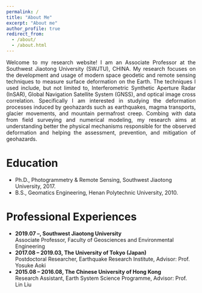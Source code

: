 ```yaml
---
permalink: /
title: "About Me"
excerpt: "About me"
author_profile: true
redirect_from: 
  - /about/
  - /about.html
---
```


<p align="justify"> Welcome to my research website! I am an Associate Professor at the Southwest Jiaotong University (SWJTU), CHINA. My research focuses on the development and usage of modern space geodetic and remote sensing techniques to measure surface deformation on the Earth. The techniques I used include, but not limited to, Interferometric Synthetic Aperture Radar (InSAR), Global Navigation Satellite System (GNSS), and optical image cross correlation. Specifically I am interested in studying the deformation processes induced by geohazards such as earthquakes, magma transports, glacier movements, and mountain permafrost creep. Combing with data from field surveying and numerical modeling, my research aims at understanding better the physical mechanisms responsible for the observed deformation and helping the assessment, prevention, and mitigation of geohazards. </p>

Education
======

- Ph.D., Photogrammetry & Remote Sensing, Southwest Jiaotong University, 2017.
- B.S., Geomatics Engineering, Henan Polytechnic University, 2010.

Professional Experiences 
======
- **2019.07 –, Southwest Jiaotong University**  
  Associate Professor, Faculty of Geosciences and Environmental Engineering 
- **2017.08 – 2019.03, The University of Tokyo (Japan)**   
  Postdoctoral Researcher, Earthquake Research Institute, Advisor: Prof. Yosuke Aoki
- **2015.08 – 2016.08, The Chinese University of Hong Kong**   
  Research Assistant, Earth System Science Programme, Advisor: Prof. Lin Liu
 

